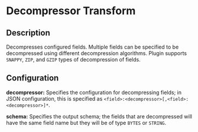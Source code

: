 # Decompressor Transform


Description
-----------
Decompresses configured fields. Multiple fields can be specified to be decompressed using
different decompression algorithms. Plugin supports ``SNAPPY``, ``ZIP``, and ``GZIP`` types of
decompression of fields.


Configuration
-------------
**decompressor:** Specifies the configuration for decompressing fields; in JSON configuration, 
this is specified as ``<field>:<decompressor>[,<field>:<decompressor>]*``.

**schema:** Specifies the output schema; the fields that are decompressed will have the same field 
name but they will be of type ``BYTES`` or ``STRING``.
